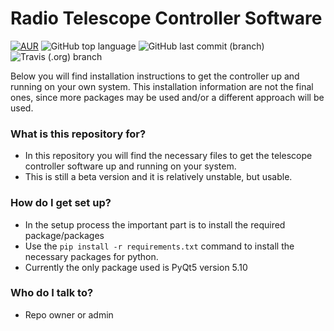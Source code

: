 # Radio Telescope Controller Software #

[![AUR](https://img.shields.io/aur/license/yaourt.svg?style=plastic)](https://github.com/dimst23/RadioTelescope_Controller/blob/master/LICENSE)
![GitHub top language](https://img.shields.io/github/languages/top/dimst23/RadioTelescope_Controller.svg?style=plastic)
![GitHub last commit (branch)](https://img.shields.io/github/last-commit/dimst23/RadioTelescope_Controller.svg?style=plastic)  
![Travis (.org) branch](https://img.shields.io/travis/dimst23/RadioTelescope_Controller/master.svg?style=plastic)

Below you will find installation instructions to get the controller up and running on your own system.
This installation information are not the final ones, since more packages may be used and/or a different approach will be used.

### What is this repository for? ###

* In this repository you will find the necessary files to get the telescope controller software up and running on your system.
* This is still a beta version and it is relatively unstable, but usable.

### How do I get set up? ###

* In the setup process the important part is to install the required package/packages
* Use the `pip install -r requirements.txt` command to install the necessary packages for python.
* Currently the only package used is PyQt5 version 5.10

### Who do I talk to? ###

* Repo owner or admin

